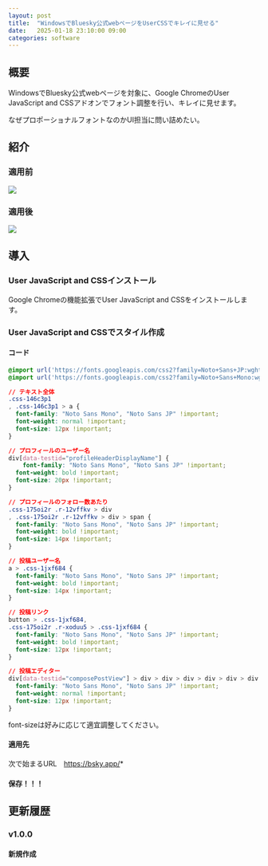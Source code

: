 ```yaml
---
layout: post
title:  "WindowsでBluesky公式webページをUserCSSでキレイに見せる"
date:   2025-01-18 23:10:00 09:00
categories: software
---
```


<!--more-->

## 概要

WindowsでBluesky公式webページを対象に、Google ChromeのUser JavaScript and CSSアドオンでフォント調整を行い、キレイに見せます。

なぜプロポーショナルフォントなのかUI担当に問い詰めたい。

## 紹介

### 適用前

[![](https://www.dropbox.com/scl/fi/z5greztfrntsrys4k5g27/bluesky-stylish-before.png?dl=1)](https://www.dropbox.com/scl/fi/z5greztfrntsrys4k5g27/bluesky-stylish-before.png?dl=0)

### 適用後

[![](https://www.dropbox.com/scl/fi/b3c6j29psyuvyxwyhalah/bluesky-stylish-after.png?dl=1)](https://www.dropbox.com/scl/fi/b3c6j29psyuvyxwyhalah/bluesky-stylish-after.png?dl=0)

## 導入

### User JavaScript and CSSインストール

Google Chromeの機能拡張でUser JavaScript and CSSをインストールします。

### User JavaScript and CSSでスタイル作成

#### コード

```css
@import url('https://fonts.googleapis.com/css2?family=Noto+Sans+JP:wght@100..900&display=swap');
@import url('https://fonts.googleapis.com/css2?family=Noto+Sans+Mono:wght@100..900&display=swap');

// テキスト全体
.css-146c3p1
, .css-146c3p1 > a {
  font-family: "Noto Sans Mono", "Noto Sans JP" !important;
  font-weight: normal !important;
  font-size: 12px !important;
}

// プロフィールのユーザー名
div[data-testid="profileHeaderDisplayName"] {
	font-family: "Noto Sans Mono", "Noto Sans JP" !important;
  font-weight: bold !important;
  font-size: 20px !important;
}

// プロフィールのフォロー数あたり
.css-175oi2r .r-12vffkv > div
, .css-175oi2r .r-12vffkv > div > span {
  font-family: "Noto Sans Mono", "Noto Sans JP" !important;
  font-weight: bold !important;
  font-size: 14px !important;
}

// 投稿ユーザー名
a > .css-1jxf684 {
  font-family: "Noto Sans Mono", "Noto Sans JP" !important;
  font-weight: bold !important;
  font-size: 14px !important;
}

// 投稿リンク
button > .css-1jxf684,
.css-175oi2r .r-xoduu5 > .css-1jxf684 {
  font-family: "Noto Sans Mono", "Noto Sans JP" !important;
  font-weight: bold !important;
  font-size: 12px !important;
}

// 投稿エディター
div[data-testid="composePostView"] > div > div > div > div > div > div > div {
  font-family: "Noto Sans Mono", "Noto Sans JP" !important;
  font-weight: normal !important;
  font-size: 12px !important;
}
```

font-sizeは好みに応じて適宜調整してください。

#### 適用先

次で始まるURL　https://bsky.app/*

#### 保存！！！

## 更新履歴

### v1.0.0

#### 新規作成
